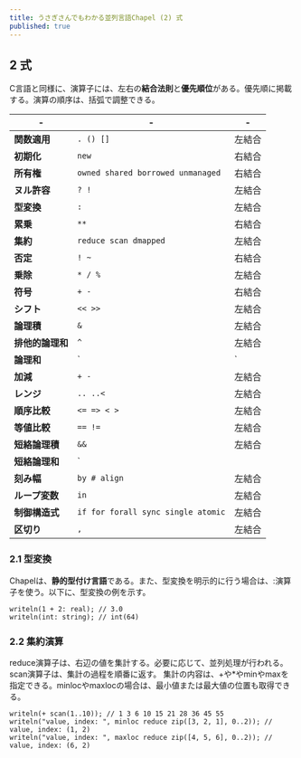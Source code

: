```yaml
---
title: うさぎさんでもわかる並列言語Chapel (2) 式
published: true
---
```

## 2 式

C言語と同様に、演算子には、左右の**結合法則**と**優先順位**がある。優先順に掲載する。演算の順序は、括弧で調整できる。

|-|-|-|
|---|---|---|
|**関数適用**     | `. () []`                          | 左結合 |
|**初期化**       | `new`                              | 右結合 |
|**所有権**       | `owned shared borrowed unmanaged`  | 右結合 |
|**ヌル許容**     | `? !`                              | 左結合 |
|**型変換**       | `:`                                | 左結合 |
|**累乗**         | `**`                               | 右結合 |
|**集約**         | `reduce scan dmapped`              | 左結合 |
|**否定**         | `! ~`                              | 右結合 |
|**乗除**         | `* / %`                            | 左結合 |
|**符号**         | `+ -`                              | 右結合 |
|**シフト**       | `<< >>`                            | 左結合 |
|**論理積**       | `&`                                | 左結合 |
|**排他的論理和** | `^`                                | 左結合 |
|**論理和**       | `|`                                | 左結合 |
|**加減**         | `+ -`                              | 左結合 |
|**レンジ**       | `.. ..<`                           | 左結合 |
|**順序比較**     | `<= => < >`                        | 左結合 |
|**等値比較**     | `== !=`                            | 左結合 |
|**短絡論理積**   | `&&`                               | 左結合 |
|**短絡論理和**   | `||`                               | 左結合 |
|**刻み幅**       | `by # align`                       | 左結合 |
|**ループ変数**   | `in`                               | 左結合 |
|**制御構造式**   | `if for forall sync single atomic` | 左結合 |
|**区切り**       | `,`                                | 左結合|

### 2.1 型変換

Chapelは、**静的型付け言語**である。また、型変換を明示的に行う場合は、:演算子を使う。以下に、型変換の例を示す。

```
writeln(1 + 2: real); // 3.0
writeln(int: string); // int(64)
```

### 2.2 集約演算

reduce演算子は、右辺の値を集計する。必要に応じて、並列処理が行われる。scan演算子は、集計の過程を順番に返す。
集計の内容は、+や*やminやmaxを指定できる。minlocやmaxlocの場合は、最小値または最大値の位置も取得できる。

```
writeln(+ scan(1..10)); // 1 3 6 10 15 21 28 36 45 55
writeln("value, index: ", minloc reduce zip([3, 2, 1], 0..2)); // value, index: (1, 2)
writeln("value, index: ", maxloc reduce zip([4, 5, 6], 0..2)); // value, index: (6, 2)
```

